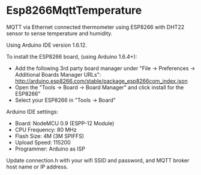# Esp8266MqttTemperature
MQTT via Ethernet connected thermometer using ESP8266 with DHT22 sensor to sense temperature and humidity.

Using Arduino IDE version 1.6.12.

To install the ESP8266 board, (using Arduino 1.6.4+):
  - Add the following 3rd party board manager under "File -> Preferences -> Additional Boards Manager URLs":
       http://arduino.esp8266.com/stable/package_esp8266com_index.json
  - Open the "Tools -> Board -> Board Manager" and click install for the ESP8266"
  - Select your ESP8266 in "Tools -> Board"

Arduino IDE settings:
  -  Board: NodeMCU 0.9 (ESPP-12 Module)
  -  CPU Frequency: 80 MHz
  -  Flash Size: 4M (3M SPIFFS)
  -  Upload Speed: 115200
  -  Programmer: Arduino as ISP

Update connection.h with your wifi SSID and password, and MQTT broker host name or IP address.
